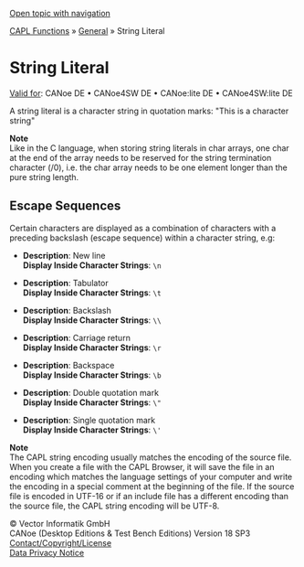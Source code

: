 [Open topic with navigation](../../../../CANoeDEFamily.htm#Topics/CAPLFunctions/Other/CAPLfunctionsStringLiteral.md)

[CAPL Functions](../CAPLfunctions.md) » [General](CAPLGeneralStartPage.md) » String Literal

# String Literal

[Valid for](../../Shared/FeatureAvailability.md): CANoe DE • CANoe4SW DE • CANoe:lite DE • CANoe4SW:lite DE

A string literal is a character string in quotation marks: "This is a character string"

**Note**  
Like in the C language, when storing string literals in char arrays, one char at the end of the array needs to be reserved for the string termination character (/0), i.e. the char array needs to be one element longer than the pure string length.

## Escape Sequences

Certain characters are displayed as a combination of characters with a preceding backslash (escape sequence) within a character string, e.g:

- **Description**: New line  
  **Display Inside Character Strings**: `\n`

- **Description**: Tabulator  
  **Display Inside Character Strings**: `\t`

- **Description**: Backslash  
  **Display Inside Character Strings**: `\\`

- **Description**: Carriage return  
  **Display Inside Character Strings**: `\r`

- **Description**: Backspace  
  **Display Inside Character Strings**: `\b`

- **Description**: Double quotation mark  
  **Display Inside Character Strings**: `\"`

- **Description**: Single quotation mark  
  **Display Inside Character Strings**: `\'`

**Note**  
The CAPL string encoding usually matches the encoding of the source file. When you create a file with the CAPL Browser, it will save the file in an encoding which matches the language settings of your computer and write the encoding in a special comment at the beginning of the file. If the source file is encoded in UTF-16 or if an include file has a different encoding than the source file, the CAPL string encoding will be UTF-8.

© Vector Informatik GmbH  
CANoe (Desktop Editions & Test Bench Editions) Version 18 SP3  
[Contact/Copyright/License](../../Shared/ContactCopyrightLicense.md)  
[Data Privacy Notice](https://www.vector.com/int/en/company/get-info/privacy-policy/)